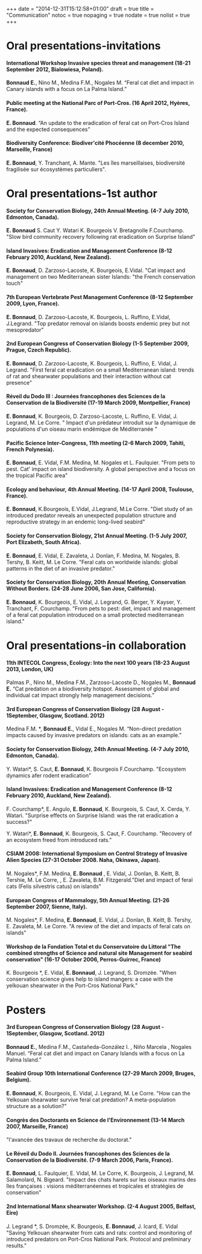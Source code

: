 +++
date = "2014-12-31T15:12:58+01:00"
draft = true
title = "Communication"
notoc = true
nopaging = true
nodate = true
nolist = true
+++

# Oral presentations-invitations

####  International Workshop Invasive species threat and management (18-21 September 2012, Bialowiesa, Poland).

**Bonnaud E.**, Nino M., Medina F.M., Nogales M. “Feral cat diet and impact in Canary islands with a focus on La Palma Island.”

####  Public meeting at the National Parc of Port-Cros. (16 April 2012, Hyères, France).

**E. Bonnaud**. “An update to the eradication of feral cat on Port-Cros Island and the expected consequences”

####  Biodiversity Conference: Biodiver'cité Phocéenne (8 december 2010, Marseille, France)

**E. Bonnaud**, Y. Tranchant, A. Mante. "Les îles marseillaises, biodiversité fragilisée sur écosystèmes particuliers".

# Oral presentations-1st author

####  Society for Conservation Biology, 24th Annual Meeting. (4-7 July 2010, Edmonton, Canada).

**E. Bonnaud** S. Caut Y. Watari K. Bourgeois V. Bretagnolle F.Courchamp. "Slow bird community recovery following rat eradication on Surprise Island"

####  Island Invasives: Eradication and Management Conference (8-12 February 2010, Auckland, New Zealand).

**E. Bonnaud**, D. Zarzoso-Lacoste, K. Bourgeois, E.Vidal. "Cat impact and management on two Mediterranean sister Islands: "the French conservation touch"

####  7th European Vertebrate Pest Management Conference (8-12 September 2009, Lyon, France).

**E. Bonnaud**, D. Zarzoso-Lacoste, K. Bourgeois, L. Ruffino, E.Vidal, J.Legrand. "Top predator removal on islands boosts endemic prey but not mesopredator"

####  2nd European Congress of Conservation Biology (1-5 September 2009, Prague, Czech Republic).

**E. Bonnaud**, D. Zarzoso-Lacoste, K. Bourgeois, L. Ruffino, E. Vidal, J. Legrand. "First feral cat eradication on a small Mediterranean island: trends of rat and shearwater populations and their interaction without cat presence"

####  Réveil du Dodo III : Journées francophones des Sciences de la Conservation de la Biodiversité (17-19 March 2009, Montpellier, France)

**E. Bonnaud**, K. Bourgeois, D. Zarzoso-Lacoste, L. Ruffino, E. Vidal, J. Legrand, M. Le Corre. " Impact d'un prédateur introduit sur la dynamique de populations d'un oiseau marin endémique de Méditerranée "

####  Pacific Science Inter-Congress, 11th meeting (2-6 March 2009, Tahiti, French Polynesia).

**E. Bonnaud**, E. Vidal, F.M. Medina, M. Nogales et L. Faulquier. "From pets to pest. Cat' impact on island biodiversity. A global perspective and a focus on the tropical Pacific area"

####  Ecology and behaviour, 4th Annual Meeting. (14-17 April 2008, Toulouse, France).

**E. Bonnaud**, K.Bourgeois, E.Vidal, J.Legrand, M.Le Corre. "Diet study of an introduced predator reveals an unexpected population structure and reproductive strategy in an endemic long-lived seabird"

####  Society for Conservation Biology, 21st Annual Meeting. (1-5 July 2007, Port Elizabeth, South Africa).

**E. Bonnaud**, E. Vidal, E. Zavaleta, J. Donlan, F. Medina, M. Nogales, B. Tershy, B. Keitt, M. Le Corre. "Feral cats on worldwide islands: global patterns in the diet of an invasive predator."

####  Society for Conservation Biology, 20th Annual Meeting, Conservation Without Borders. (24-28 June 2006, San Jose, California).

**E. Bonnaud**, K. Bourgeois, E. Vidal, J. Legrand, G. Berger, Y. Kayser, Y. Tranchant, F. Courchamp. "From pets to pest: diet, impact and management of a feral cat population introduced on a small protected mediterranean island."

# Oral presentations-in collaboration

####  11th INTECOL Congress, Ecology: Into the next 100 years (18-23 August 2013, London, UK)

Palmas P., Nino M., Medina F.M., Zarzoso-Lacoste D., Nogales M., **Bonnaud E.** “Cat predation on a biodiversity hotspot. Assessment of global and individual cat impact strongly help management decisions.”

####  3rd European Congress of Conservation Biology (28 August - 1September, Glasgow, Scotland. 2012)

Medina F.M. *, **Bonnaud E.**, Vidal E., Nogales M. “Non-direct predation impacts caused by invasive predators on islands: cats as an example.”

####  Society for Conservation Biology, 24th Annual Meeting. (4-7 July 2010, Edmonton, Canada).

Y. Watari*, S. Caut, **E. Bonnaud**, K. Bourgeois F.Courchamp. "Ecosystem dynamics afer rodent eradication"

####  Island Invasives: Eradication and Management Conference (8-12 February 2010, Auckland, New Zealand).

F. Courchamp*, E. Angulo, **E. Bonnaud**, K. Bourgeois, S. Caut, X. Cerda, Y. Watari. "Surprise effects on Surprise Island: was the rat eradication a success?"

Y. Watari*, **E. Bonnaud**, K. Bourgeois, S. Caut, F. Courchamp. "Recovery of an ecosystem freed from introduced rats."

####  CSIAM 2008: International Symposium on Control Strategy of Invasive Alien Species (27-31 October 2008. Naha, Okinawa, Japan).

M. Nogales*, F.M. Medina, **E. Bonnaud** , E. Vidal, J. Donlan, B. Keitt, B. Tershie, M. Le Corre, , E. Zavaleta, B.M. Fitzgerald."Diet and impact of feral cats (Felis silvestris catus) on islands"

####  European Congress of Mammalogy, 5th Annual Meeting. (21-26 September 2007, Sienne, Italy).

M. Nogales*, F. Medina, **E. Bonnaud**, E. Vidal, J. Donlan, B. Keitt, B. Tershy, E. Zavaleta, M. Le Corre. "A review of the diet and impacts of feral cats on islands"

####  Workshop de la Fondation Total et du Conservatoire du Littoral "The combined strengths of Science and natural site Management for seabird conservation" (16-17 October 2006, Perros-Guirrec, France)

K. Bourgeois *, E. Vidal, **E. Bonnaud**, J. Legrand, S. Dromzée. "When conservation science gives help to island mangers: a case with the yelkouan shearwater in the Port-Cros National Park."

# Posters

####  3rd European Congress of Conservation Biology (28 August - 1September, Glasgow, Scotland. 2012)

**Bonnaud E.**, Medina F.M., Castañeda-González I. , Niño Marcela , Nogales Manuel. “Feral cat diet and impact on Canary Islands with a focus on La Palma Island.”

####  Seabird Group 10th International Conference (27-29 March 2009, Bruges, Belgium).

**E. Bonnaud**, K. Bourgeois, E. Vidal, J. Legrand, M. Le Corre. "How can the Yelkouan shearwater survive feral cat predation? A meta-population structure as a solution?"

####  Congrès des Doctorants en Science de l'Environnement (13-14 March 2007, Marseille, France)

"l'avancée des travaux de recherche du doctorat."

####  Le Réveil du Dodo II. Journées francophones des Sciences de la Conservation de la Biodiversité. (7-9 March 2006, Paris, France).

**E. Bonnaud**, L. Faulquier, E. Vidal, M. Le Corre, K. Bourgeois, J. Legrand, M. Salamolard, N. Bigeard. "Impact des chats harets sur les oiseaux marins des îles françaises : visions méditerranéennes et tropicales et stratégies de conservation"

####  2nd International Manx shearwater Workshop. (2-4 August 2005, Belfast, Eire)

J. Legrand *, S. Dromzée, K. Bourgeois, **E. Bonnaud**, J. Icard, E. Vidal "Saving Yelkouan shearwater from cats and rats: control and monitoring of introduced predators on Port-Cros National Park. Protocol and preliminary results."